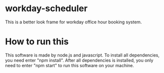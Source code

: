 # workday-scheduler
This is a better look frame for workday office hour booking system.



# How to run this
This software is made by node.js and javascript. To install all dependencies,
you need enter "npm install". After all dependencies is installed, you only need to enter 
"npm start" to run this software on your machine. 